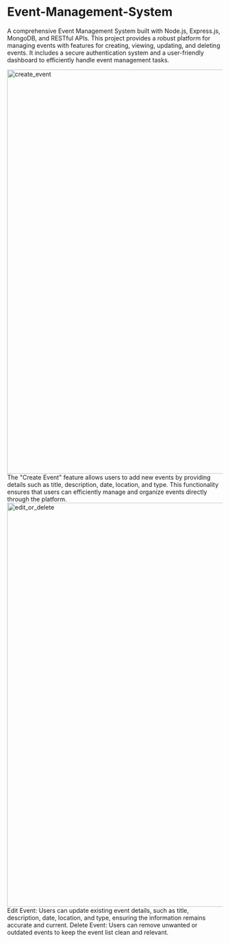 # Event-Management-System
A comprehensive Event Management System built with Node.js, Express.js, MongoDB, and RESTful APIs. This project provides a robust platform for managing events with features for creating, viewing, updating, and deleting events. It includes a secure authentication system and a user-friendly dashboard to efficiently handle event management tasks.


<img width="944" alt="create_event" src="https://github.com/user-attachments/assets/6107f747-fcc5-4162-a5cb-bf9f295e449c">
The "Create Event" feature allows users to add new events by providing details such as title, description, date, location, and type. This functionality ensures that users can efficiently manage and organize events directly through the platform.

<img width="944" alt="edit_or_delete" src="https://github.com/user-attachments/assets/5d2c0c3f-16be-4b6a-b67a-321a42527cff">
Edit Event: Users can update existing event details, such as title, description, date, location, and type, ensuring the information remains accurate and current. Delete Event: Users can remove unwanted or outdated events to keep the event list clean and relevant.
